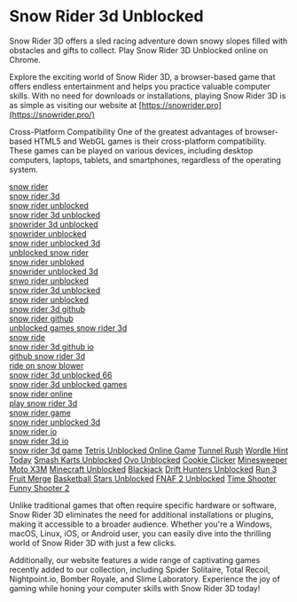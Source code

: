 # Snow Rider 3d Unblocked
Snow Rider 3D offers a sled racing adventure down snowy slopes filled with obstacles and gifts to collect. Play Snow Rider 3D Unblocked online on Chrome.

Explore the exciting world of Snow Rider 3D, a browser-based game that offers endless entertainment and helps you practice valuable computer skills. With no need for downloads or installations, playing Snow Rider 3D is as simple as visiting our website at [https://snowrider.pro](https://snowrider.pro/)

Cross-Platform Compatibility
One of the greatest advantages of browser-based HTML5 and WebGL games is their cross-platform compatibility. These games can be played on various devices, including desktop computers, laptops, tablets, and smartphones, regardless of the operating system.

[snow rider](https://snowrider.pro)  
[snow rider 3d](https://snowrider.pro)  
[snow rider unblocked](https://snowrider.pro)  
[snow rider 3d unblocked](https://snowrider.pro)  
[snowrider 3d unblocked](https://snowrider.pro)  
[snowrider unblocked](https://snowrider.pro)  
[snow rider unblocked 3d](https://snowrider.pro)  
[unblocked snow rider](https://snowrider.pro)  
[snow rider unbloked](https://snowrider.pro)  
[snowrider unblocked 3d](https://snowrider.pro)  
[snwo rider unblocked](https://snowrider.pro)  
[snow rider 3d unblocked](https://snowrider.pro)  
[snow rider unblocked](https://snowrider.pro)  
[snow rider 3d github](https://snowrider.pro)  
[snow rider github](https://snowrider.pro)  
[unblocked games snow rider 3d](https://snowrider.pro)  
[snow ride](https://snowrider.pro)  
[snow rider 3d github io](https://snowrider.pro)  
[github snow rider 3d](https://snowrider.pro)  
[ride on snow blower](https://snowrider.pro)  
[snow rider 3d unblocked 66](https://snowrider.pro)  
[snow rider 3d unblocked games](https://snowrider.pro)  
[snow rider online](https://snowrider.pro)  
[play snow rider 3d](https://snowrider.pro)  
[snow rider game](https://snowrider.pro)  
[snow rider unblocked 3d](https://snowrider.pro)  
[snow rider io](https://snowrider.pro)  
[snow rider 3d io](https://snowrider.pro)  
[snow rider 3d game](https://snowrider.pro)
[Tetris Unblocked Online Game](https://snowrider.pro/game/tetris-unblocked-online-game.html)
[Tunnel Rush](https://snowrider.pro/game/tunnel-rush.html)
[Wordle Hint Today](https://snowrider.pro/game/wordle-hint-today.html)
[Smash Karts Unblocked](https://snowrider.pro/game/smash-karts-unblocked.html)
[Ovo Unblocked](https://snowrider.pro/game/ovo-unblocked.html)
[Cookie Clicker](https://snowrider.pro/game/cookie-clicker.html)
[Minesweeper](https://snowrider.pro/game/minesweeper.html)
[Moto X3M](https://snowrider.pro/game/motox3m.html)
[Minecraft Unblocked](https://snowrider.pro/game/minecraft-unblocked.html)
[Blackjack](https://snowrider.pro/game/blackjack.html)
[Drift Hunters Unblocked](https://snowrider.pro/game/drift-hunters-unblocked.html)
[Run 3](https://snowrider.pro/game/run3.html)
[Fruit Merge](https://snowrider.pro/game/fruit-merge.html)
[Basketball Stars Unblocked](https://snowrider.pro/game/basketball-stars-unblocked.html)
[FNAF 2 Unblocked](https://snowrider.pro/game/fnaf-2-unblocked.html)
[Time Shooter](https://snowrider.pro/game/time-shooter.html)
[Funny Shooter 2](https://snowrider.pro/game/funny-shooter-2.html)


Unlike traditional games that often require specific hardware or software, Snow Rider 3D eliminates the need for additional installations or plugins, making it accessible to a broader audience. Whether you're a Windows, macOS, Linux, iOS, or Android user, you can easily dive into the thrilling world of Snow Rider 3D with just a few clicks.

Additionally, our website features a wide range of captivating games recently added to our collection, including Spider Solitaire, Total Recoil, Nightpoint.io, Bomber Royale, and Slime Laboratory. Experience the joy of gaming while honing your computer skills with Snow Rider 3D today!
